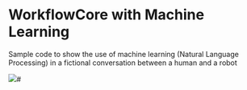 
# WorkflowCore with Machine Learning

Sample code to show the use of machine learning (Natural Language Processing) in a fictional conversation between a human and a robot

![](https://user-images.githubusercontent.com/6631390/77421192-c033bd80-6da1-11ea-9160-8eba290d541f.png)# 


